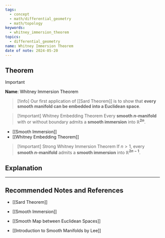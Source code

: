 ```yaml
---
tags:
  - concept
  - math/differential_geometry
  - math/topology
keywords:
  - whitney_immersion_theorem
topics:
  - differential_geometry
name: Whitney Immersion Theorem
date of note: 2024-05-20
---
```


## Theorem

>[!important]
>**Name**: Whitney Immersion Theorem

>[!info]
>Our first application of [[Sard Theorem]] is to show that **every smooth manifold can be embedded into a Euclidean space**. 


>[!important] Whitney Embedding Theorem
>Every **smooth $n$-manifold** with or without boundary admits a **smooth immersion** into **$\mathbb{R}^{2n}$**.


- [[Smooth Immersion]]
- [[Whitney Embedding Theorem]]

>[!important] Strong Whitney Immersion Theorem
>If $n > 1$, every **smooth $n$-manifold** admits a **smooth immersion** into **$\mathbb{R}^{2n-1}$**.



## Explanation





-----------
##  Recommended Notes and References

- [[Sard Theorem]]
- [[Smooth Immersion]]

- [[Smooth Map between Euclidean Spaces]]

- [[Introduction to Smooth Manifolds by Lee]]